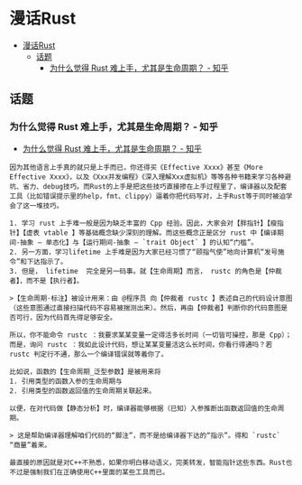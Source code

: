 # 漫话Rust

<!--ts-->
* [漫话Rust](#漫话rust)
   * [话题](#话题)
      * [为什么觉得 Rust 难上手，尤其是生命周期？ - 知乎](#为什么觉得-rust-难上手尤其是生命周期---知乎)

<!-- Created by https://github.com/ekalinin/github-markdown-toc -->
<!-- Added by: runner, at: Fri Aug 12 05:14:46 UTC 2022 -->

<!--te-->

## 话题

### 为什么觉得 Rust 难上手，尤其是生命周期？ - 知乎

- [为什么觉得 Rust 难上手，尤其是生命周期？ - 知乎](https://www.zhihu.com/question/537491826)

```admonish quote title='把技巧掺杂在上手过程里'
因为其他语言上手真的就只是上手而已，你还得买《Effective Xxxx》甚至《More Effective Xxxx》，以及《Xxx并发编程》《深入理解Xxx虚拟机》等等各种书籍来学习各种避坑、省力、debug技巧。而Rust的上手是把这些技巧直接掺在上手过程里了，编译器以及配套工具（比如错误提示里的help，fmt、clippy）逼着你把代码写对，上手Rust等于同时被迫学会了这一堆技巧。
```

~~~admonish quote title='区分编译期抽象和运行期抽象'
1. 学习 rust 上手难一般是因为缺乏丰富的 Cpp 经验。因此，大家会对【胖指针】【瘦指针】【虚表 vtable 】等基础概念缺少深刻的理解。而这些概念正是区分 rust 中【编译期间-抽象 — 单态化】与【运行期间-抽象 — `trait Object` 】的认知“门槛”。
2. 另一方面，学习lifetime 上手难是因为大家已经习惯了“颐指气使”地向计算机“发号施令”和下达指示了。
3. 但是， lifetime  完全是另一码事。就【生命周期】而言， rustc 的角色是【仲裁者】，而不是【执行者】。

>【生命周期·标注】被设计用来：由 @程序员 向【仲裁者 rustc 】表述自己的代码设计意图（这些意图通过直接扫描代码不容易被揣测出来）。然后，再由【仲裁者】判断你的代码意图是否可行，因为代码首先得足够安全。

所以，你不能命令 rustc ：我要求某某变量一定得活多长时间（一切皆可操控，那是 Cpp）；而是，询问 rustc ：我如此设计代码，想让某某变量活这么长时间，你看行得通吗？若 rustc 判定行不通，那么一个编译错误就等着你了。

比如说，函数的【生命周期_泛型参数】是被用来将  
1. 引用类型的函数入参的生命周期与  
2. 引用类型的函数返回值的生命周期关联起来。

以便，在对代码做【静态分析】时，编译器能够根据（已知）入参推断出函数返回值的生命周期。

> 这是帮助编译器理解咱们代码的“脚注”，而不是给编译器下达的“指示”。得和 `rustc` “商量”着来。
~~~

```admonish quote title='对C++不熟悉'
最直接的原因就是对C++不熟悉，如果你明白移动语义，完美转发，智能指针这些东西。Rust也不过是强制我们在正确使用C++里面的某些工具而已。
```